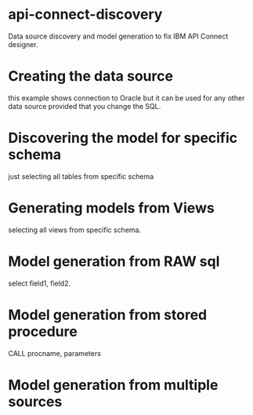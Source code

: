 # api-connect-discovery
Data source discovery and model generation to fix IBM API Connect designer.

# Creating the data source
this example shows connection to Oracle but it can be used for any other data source provided that you change the SQL.
# Discovering the model for specific schema
just selecting all tables from specific schema
# Generating models from Views
selecting all views from specific schema.
# Model generation from RAW sql
select field1, field2.
# Model generation from stored procedure
CALL procname, parameters
# Model generation from multiple sources


